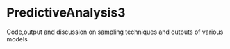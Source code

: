 # PredictiveAnalysis3
Code,output and discussion on sampling techniques and outputs of various models
